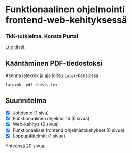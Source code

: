 # Funktionaalinen ohjelmointi frontend-web-kehityksessä

### TkK-tutkielma, Konsta Purtsi

[Lue tästä.](https://kovipu.github.io/kandi/thesis.pdf)

## Kääntäminen PDF-tiedostoksi
Asenna latexmk ja aja loitsu `latex`-kansiossa
```
latexmk -pdf thesis.tex
```

## Suunnitelma

- [x] Johdanto (1 sivu)
- [x] Funktionaalinen ohjelmointi (6 sivua)
- [x] Web-kehitys (6 sivua)
- [x] Funktionaaliset frontend ohjelmistokehykset (6 sivua)
- [x] Loppupäätelmät (1 sivua)

Yhteensä 20 sivua.